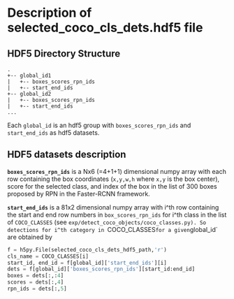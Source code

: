 # Description of selected_coco_cls_dets.hdf5 file

## HDF5 Directory Structure
```
.
+-- global_id1
|   +-- boxes_scores_rpn_ids
|   +-- start_end_ids
+-- global_id2
|   +-- boxes_scores_rpn_ids
|   +-- start_end_ids
...
```
Each `global_id` is an hdf5 group with `boxes_scores_rpn_ids` and `start_end_ids` as hdf5 datasets.

## HDF5 datasets description
**`boxes_scores_rpn_ids`** is a Nx6 (=4+1+1) dimensional numpy array with each row containing the box coordinates (`x,y,w,h` where `x,y` is the box center), score for the selected class, and index of the box in the list of 300 boxes proposed by RPN in the Faster-RCNN framework. 

**`start_end_ids`** is a 81x2 dimensional numpy array with i^th row containing the start and end row numbers in `box_scores_rpn_ids` for i^th class in the list of `COCO_CLASSES` (see `exp/detect_coco_objects/coco_classes.py). So detections for i^th category in `COCO_CLASSES` for a given `global_id` are obtained by 

```python
f = h5py.File(selected_coco_cls_dets_hdf5_path,'r')
cls_name = COCO_CLASSES[i]
start_id, end_id = f[global_id]['start_end_ids'][i]
dets = f[global_id]['boxes_scores_rpn_ids'][start_id:end_id]
boxes = dets[:,:4]
scores = dets[:,4]
rpn_ids = dets[:,5]
```